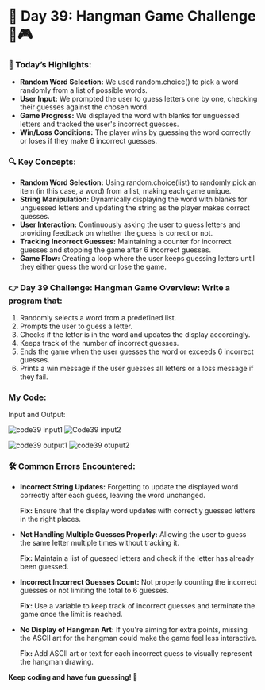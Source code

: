 # 🌟 Day 39: Hangman Game Challenge 🧩🎮

### 🎊 Today’s Highlights:

* **Random Word Selection:** We used random.choice() to pick a word randomly from a list of possible words.
* **User Input:** We prompted the user to guess letters one by one, checking their guesses against the chosen word.
* **Game Progress:** We displayed the word with blanks for unguessed letters and tracked the user's incorrect guesses.
* **Win/Loss Conditions:** The player wins by guessing the word correctly or loses if they make 6 incorrect guesses.

### 🔍 Key Concepts:

* **Random Word Selection:** Using random.choice(list) to randomly pick an item (in this case, a word) from a list, making each game unique.
* **String Manipulation:** Dynamically displaying the word with blanks for unguessed letters and updating the string as the player makes correct guesses.
* **User Interaction:** Continuously asking the user to guess letters and providing feedback on whether the guess is correct or not.
* **Tracking Incorrect Guesses:** Maintaining a counter for incorrect guesses and stopping the game after 6 incorrect guesses.
* **Game Flow:** Creating a loop where the user keeps guessing letters until they either guess the word or lose the game.

### 👉 Day 39 Challenge: Hangman Game Overview: Write a program that:

  1. Randomly selects a word from a predefined list.
  2. Prompts the user to guess a letter.
  3. Checks if the letter is in the word and updates the display accordingly.
  4. Keeps track of the number of incorrect guesses.
  5. Ends the game when the user guesses the word or exceeds 6 incorrect guesses.
  6. Prints a win message if the user guesses all letters or a loss message if they fail.

### My Code: 

Input and Output:

![code39 input1](https://github.com/user-attachments/assets/ed365a80-9ec7-4327-b09c-52c06710d89a)
![Code39 input2](https://github.com/user-attachments/assets/66184218-4894-4d0d-983a-af85b15ac29f)

![code39 output1](https://github.com/user-attachments/assets/6e934e54-7e76-494f-8416-c085ae035d8c)
![code39 otuput2](https://github.com/user-attachments/assets/6ef34a33-0748-47ec-ad98-48942a1dd101)

### 🛠️ Common Errors Encountered:

* **Incorrect String Updates:** Forgetting to update the displayed word correctly after each guess, leaving the word unchanged.

  **Fix:** Ensure that the display word updates with correctly guessed letters in the right places.

* **Not Handling Multiple Guesses Properly:** Allowing the user to guess the same letter multiple times without tracking it.

  **Fix:** Maintain a list of guessed letters and check if the letter has already been guessed.

* **Incorrect Incorrect Guesses Count:** Not properly counting the incorrect guesses or not limiting the total to 6 guesses.

  **Fix:** Use a variable to keep track of incorrect guesses and terminate the game once the limit is reached.

* **No Display of Hangman Art:** If you're aiming for extra points, missing the ASCII art for the hangman could make the game feel less interactive.

  **Fix:** Add ASCII art or text for each incorrect guess to visually represent the hangman drawing.


**Keep coding and have fun guessing! 🎉**




